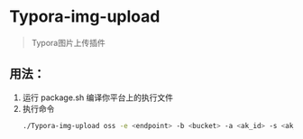 # Typora-img-upload

> Typora图片上传插件


## 用法：
1. 运行 package.sh 编译你平台上的执行文件
2. 执行命令
    ```bash
   ./Typora-img-upload oss -e <endpoint> -b <bucket> -a <ak_id> -s <ak_secret> /Users/hujinwen/Downloads/sss.png
    ```